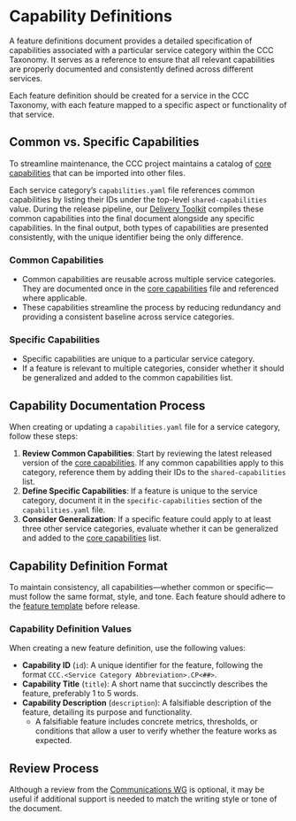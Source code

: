 # Capability Definitions

A feature definitions document provides a detailed specification of capabilities associated with a particular service category within the CCC Taxonomy. It serves as a reference to ensure that all relevant capabilities are properly documented and consistently defined across different services.

Each feature definition should be created for a service in the CCC Taxonomy, with each feature mapped to a specific aspect or functionality of that service.

## Common vs. Specific Capabilities

To streamline maintenance, the CCC project maintains a catalog of [core capabilities] that can be imported into other files.

Each service category’s `capabilities.yaml` file references common capabilities by listing their IDs under the top-level `shared-capabilities` value. During the release pipeline, our [Delivery Toolkit] compiles these common capabilities into the final document alongside any specific capabilities. In the final output, both types of capabilities are presented consistently, with the unique identifier being the only difference.

### Common Capabilities

- Common capabilities are reusable across multiple service categories. They are documented once in the [core capabilities] file and referenced where applicable.
- These capabilities streamline the process by reducing redundancy and providing a consistent baseline across service categories.

### Specific Capabilities

- Specific capabilities are unique to a particular service category.
- If a feature is relevant to multiple categories, consider whether it should be generalized and added to the common capabilities list.

## Capability Documentation Process

When creating or updating a `capabilities.yaml` file for a service category, follow these steps:

1. **Review Common Capabilities**: Start by reviewing the latest released version of the [core capabilities]. If any common capabilities apply to this category, reference them by adding their IDs to the `shared-capabilities` list.
2. **Define Specific Capabilities**: If a feature is unique to the service category, document it in the `specific-capabilities` section of the `capabilities.yaml` file.
3. **Consider Generalization**: If a specific feature could apply to at least three other service categories, evaluate whether it can be generalized and added to the [core capabilities] list.

## Capability Definition Format

To maintain consistency, all capabilities—whether common or specific—must follow the same format, style, and tone. Each feature should adhere to the [feature template](../../resources/templates/capabilities.yaml) before release.

### Capability Definition Values

When creating a new feature definition, use the following values:

- **Capability ID** (`id`): A unique identifier for the feature, following the format `CCC.<Service Category Abbreviation>.CP<##>`.
- **Capability Title** (`title`): A short name that succinctly describes the feature, preferably 1 to 5 words.
- **Capability Description** (`description`): A falsifiable description of the feature, detailing its purpose and functionality.
  - A falsifiable feature includes concrete metrics, thresholds, or conditions that allow a user to verify whether the feature works as expected.

## Review Process

Although a review from the [Communications WG] is optional, it may be useful if additional support is needed to match the writing style or tone of the document.

[core capabilities]: /catalogs/core/ccc/controls.yaml
[Communications WG]: ../../governance/working-groups/communications/charter.md
[Delivery Toolkit]: /delivery-toolkit
